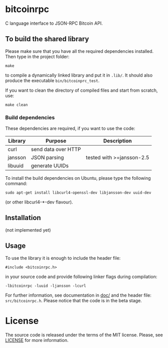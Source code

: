 # bitcoinrpc
C language interface to JSON-RPC Bitcoin API.

## To build the shared library
Please make sure that you have all the required dependencies installed.
Then type in the project folder:

    make

to compile a dynamically linked library and put it in `.lib/`. It should
also produce the executable `bin/bitcoinprc_test`.

If you want to clean the directory of compiled files and start from scratch,
use:

    make clean  

### Build dependencies
These dependencies are required, if you want to use the code:

 Library     | Purpose             | Description
 ------------|---------------------|-----------------------------------------
  curl       | send data over HTTP |        
  jansson    | JSON parsing        | tested with >=jansson-2.5
  libuuid    | generate UUIDs      |

To install the build dependencies on Ubuntu, please type the following
command:

    sudo apt-get install libcurl4-openssl-dev libjansson-dev uuid-dev

(or other libcurl4-\*-dev flavour).

## Installation

(not implemented yet)

## Usage
To use the library it is enough to include the header file:

    #include <bitcoinrpc.h>

in your source code and provide following linker flags during compilation:

    -lbitcoinrpc -luuid -ljansson -lcurl

For further information, see documentation in [doc/](./doc/README.md)
and the header file: `src/bitcoinrpc.h`.
Please notice that the code is in the beta stage.


# License
The source code is released under the terms of the MIT license.  Please, see
[LICENSE](./LICENSE) for more information.

